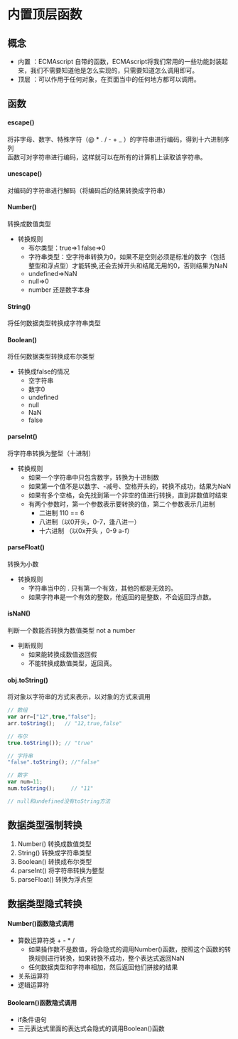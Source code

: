 # 内置顶层函数
## 概念
- 内置 ：ECMAscript 自带的函数，ECMAscript将我们常用的一些功能封装起来，我们不需要知道他是怎么实现的，只需要知道怎么调用即可。
- 顶层 ：可以作用于任何对象，在页面当中的任何地方都可以调用。

## 函数
#### escape()        
将非字母、数字、特殊字符（@ * . / - + _ ）的字符串进行编码，得到十六进制序列<br>
函数可对字符串进行编码，这样就可以在所有的计算机上读取该字符串。

#### unescape()     
对编码的字符串进行解码（将编码后的结果转换成字符串）
#### Number()    
转换成数值类型
- 转换规则
  - 布尔类型：true=>1  false=>0
  - 字符串类型：空字符串转换为0，如果不是空则必须是标准的数字（包括整型和浮点型）才能转换,还会去掉开头和结尾无用的0，否则结果为NaN
  - undefined=>NaN
  - null=>0
  - number 还是数字本身

#### String()         
将任何数据类型转换成字符串类型

#### Boolean()      
将任何数据类型转换成布尔类型
- 转换成false的情况
  - 空字符串
  - 数字0
  - undefined
  - null
  - NaN
  - false

#### parseInt()      
将字符串转换为整型（十进制）
- 转换规则
  - 如果一个字符串中只包含数字，转换为十进制数
  - 如果第一个值不是以数字、-减号、空格开头的，转换不成功，结果为NaN   
  - 如果有多个空格，会先找到第一个非空的值进行转换，直到非数值时结束
  - 有两个参数时，第一个参数表示要转换的值，第二个参数表示几进制
    - 二进制 110 == 6
    - 八进制（以0开头，0-7，逢八进一）
    - 十六进制 （以0x开头 ，0-9  a-f）

#### parseFloat()  
转换为小数
- 转换规则
  - 字符串当中的 . 只有第一个有效，其他的都是无效的。
  - 如果字符串是一个有效的整数，他返回的是整数，不会返回浮点数。

#### isNaN()         
判断一个数能否转换为数值类型  not a number
- 判断规则
  - 如果能转换成数值返回假
  - 不能转换成数值类型，返回真。

#### obj.toString()
将对象以字符串的方式来表示，以对象的方式来调用
```javascript
// 数组
var arr=["12",true,"false"];
arr.toString();   // "12,true,false"

// 布尔
true.toString()); // "true"

// 字符串
"false".toString(); //"false"

// 数字
var num=11;
num.toString();     // "11"

// null和undefined没有toString方法
```

## 数据类型强制转换
1. Number()       转换成数值类型
2. String()           转换成字符串类型   
3. Boolean()       转换成布尔类型
4. parseInt()       将字符串转换为整型
5. parseFloat()   转换为浮点型

## 数据类型隐式转换
#### Number()函数隐式调用
- 算数运算符类 + - * /
  - 如果操作数不是数值，将会隐式的调用Number()函数，按照这个函数的转换规则进行转换，如果转换不成功，整个表达式返回NaN
  - 任何数据类型和字符串相加，然后返回他们拼接的结果
- 关系运算符  
- 逻辑运算符

#### Boolearn()函数隐式调用
- if条件语句
- 三元表达式里面的表达式会隐式的调用Boolean()函数

